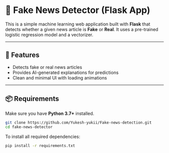 # 📰 Fake News Detector (Flask App)

This is a simple machine learning web application built with **Flask** that detects whether a given news article is **Fake** or **Real**. It uses a pre-trained logistic regression model and a vectorizer.

---

## 🚀 Features

- Detects fake or real news articles
- Provides AI-generated explanations for predictions
- Clean and minimal UI with loading animations

---

## 📦 Requirements

Make sure you have **Python 3.7+** installed.

```bash
git clone https://github.com/Yukesh-yukii/Fake-news-detection.git
cd fake-news-detector
```

To install all required dependencies:

```bash
pip install -r requirements.txt
```
